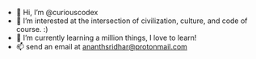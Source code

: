- 👋 Hi, I’m @curiouscodex
- 👀 I’m interested at the intersection of civilization, culture, and code of course. :) 
- 🌱 I’m currently learning a million things, I love to learn! 
- 📫 send an email at ananthsridhar@protonmail.com 

<!---
curiouscodex/curiouscodex is a ✨ special ✨ repository because its `README.md` (this file) appears on your GitHub profile.
You can click the Preview link to take a look at your changes.
--->
